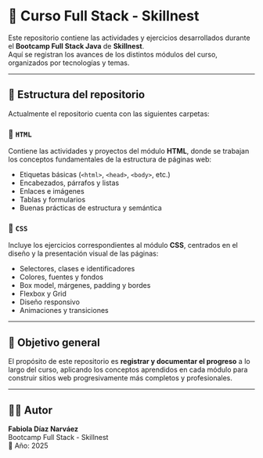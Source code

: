 # 🚀 Curso Full Stack - Skillnest

Este repositorio contiene las actividades y ejercicios desarrollados durante el **Bootcamp Full Stack Java** de **Skillnest**.  
Aquí se registran los avances de los distintos módulos del curso, organizados por tecnologías y temas.

---

## 📂 Estructura del repositorio

Actualmente el repositorio cuenta con las siguientes carpetas:

### 🧱 `HTML`
Contiene las actividades y proyectos del módulo **HTML**, donde se trabajan los conceptos fundamentales de la estructura de páginas web:
- Etiquetas básicas (`<html>`, `<head>`, `<body>`, etc.)
- Encabezados, párrafos y listas
- Enlaces e imágenes
- Tablas y formularios
- Buenas prácticas de estructura y semántica

### 🎨 `CSS`
Incluye los ejercicios correspondientes al módulo **CSS**, centrados en el diseño y la presentación visual de las páginas:
- Selectores, clases e identificadores
- Colores, fuentes y fondos
- Box model, márgenes, padding y bordes
- Flexbox y Grid
- Diseño responsivo
- Animaciones y transiciones

---

## 🧠 Objetivo general
El propósito de este repositorio es **registrar y documentar el progreso** a lo largo del curso, aplicando los conceptos aprendidos en cada módulo para construir sitios web progresivamente más completos y profesionales.

---

## 🧑‍💻 Autor
**Fabiola Díaz Narváez**  
Bootcamp Full Stack - Skillnest  
📅 Año: 2025  
